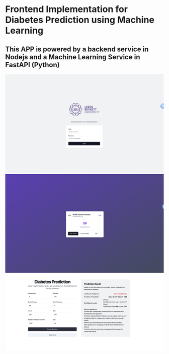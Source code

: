 # Frontend Implementation for Diabetes Prediction using Machine Learning

## This APP is powered by a backend service in Nodejs and a Machine Learning Service in FastAPI (Python)

![Screenshot 1](/src/screens/image.png "Login Screen")
![Screenshot 2](/src/screens/dashboard.png "Dashboard Screen")
![Screenshot 3](/src/screens/prediction.png "Prediction Screen")
